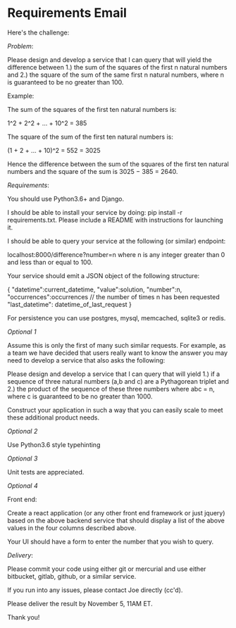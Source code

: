 # Requirements Email

Here's the challenge:

*Problem*:

Please design and develop a service that I can query that will yield the difference between 1.) the sum of the squares of the first n natural numbers and 2.) the square of the sum of the same first n natural numbers, where n is guaranteed to be no greater than 100.

Example:

The sum of the squares of the first ten natural numbers is:

1^2 + 2^2 + ... + 10^2 = 385

The square of the sum of the first ten natural numbers is:

(1 + 2 + ... + 10)^2 = 552 = 3025

Hence the difference between the sum of the squares of the first ten natural numbers and the square of the sum is 3025 − 385 = 2640.

*Requirements*:

You should use Python3.6+ and Django.

I should be able to install your service by doing: pip install -r requirements.txt. Please include a README with instructions for launching it.

I should be able to query your service at the following (or similar) endpoint:

localhost:8000/difference?number=n where n is any integer greater than 0 and less than or equal to 100.

Your service should emit a JSON object of the following structure:

{
"datetime":current_datetime,
"value":solution,
"number":n,
"occurrences":occurrences // the number of times n has been requested
"last_datetime": datetime_of_last_request
}

For persistence you can use postgres, mysql, memcached,  sqlite3 or redis.

*Optional 1*

Assume this is only the first of many such similar requests. For example, as a team we have decided that users really want to know the answer you may need to develop a service that also asks the following:

Please design and develop a service that I can query that will yield 1.) if a sequence of three natural numbers (a,b and c) are a Pythagorean triplet and 2.) the product of the sequence of these three numbers where abc = n, where c is guaranteed to be no greater than 1000.

Construct your application in such a way that you can easily scale to meet these additional product needs.

*Optional 2*

Use Python3.6 style typehinting

*Optional 3*

Unit tests are appreciated.

*Optional 4*

Front end:

Create a react application (or any other front end framework or just jquery) based on the above backend service that should display a list of the above values in the four columns described above.

Your UI should have a form to enter the number that you wish to query.

*Delivery*:

Please commit your code using either git or mercurial and use either bitbucket, gitlab, github, or a similar service. 

If you run into any issues, please contact Joe directly (cc'd).

Please deliver the result by November 5, 11AM ET.

Thank you!